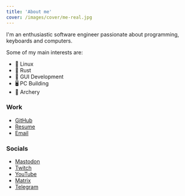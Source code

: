 ```yaml
---
title: 'About me'
cover: /images/cover/me-real.jpg
---
```


I'm an enthusiastic software engineer passionate about programming, keyboards and computers.

Some of my main interests are:

- 🐧 Linux
- 🦀 Rust
- 🚀 GUI Development
- 🖥️ PC Building
- 🏹 Archery

### Work
* [GitHub](https://github.com/edfloreshz)
* [Resume](https://rxresu.me/flores/resume)
* [Email](mailto://edfloreshz@proton.me)

### Socials
* [Mastodon](https://hachyderm.io/@edfloreshz)
* [Twitch](https://www.twitch.tv/edfloreshz)
* [YouTube](https://www.youtube.com/channel/UCeGD_pFkPHeZ5R0s20XwgaQ)
* [Matrix](https://matrix.to/#/@edfloreshz:matrix.org)
* [Telegram](https://t.me/edfloreshz)

